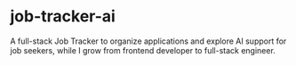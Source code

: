 # job-tracker-ai
A full-stack Job Tracker to organize applications and explore AI support for job seekers, while I grow from frontend developer to full-stack engineer.
